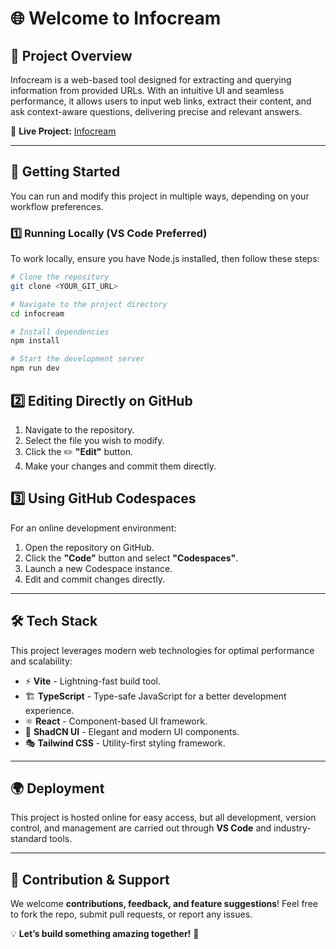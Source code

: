 # 🌐 Welcome to Infocream

## 📌 Project Overview  

Infocream is a web-based tool designed for extracting and querying information from provided URLs. With an intuitive UI and seamless performance, it allows users to input web links, extract their content, and ask context-aware questions, delivering precise and relevant answers.  

🔗 **Live Project:** [Infocream](https://preview--infocream.lovable.app)

---

## 🚀 Getting Started  

You can run and modify this project in multiple ways, depending on your workflow preferences.  

### 1️⃣ Running Locally (VS Code Preferred)  

To work locally, ensure you have Node.js installed, then follow these steps:  

```sh
# Clone the repository
git clone <YOUR_GIT_URL>

# Navigate to the project directory
cd infocream

# Install dependencies
npm install

# Start the development server
npm run dev
```
## 2️⃣ Editing Directly on GitHub

1. Navigate to the repository.  
2. Select the file you wish to modify.  
3. Click the ✏️ **"Edit"** button.  
4. Make your changes and commit them directly.  

## 3️⃣ Using GitHub Codespaces

For an online development environment:

1. Open the repository on GitHub.  
2. Click the **"Code"** button and select **"Codespaces"**.  
3. Launch a new Codespace instance.  
4. Edit and commit changes directly.  

---

## 🛠️ Tech Stack  

This project leverages modern web technologies for optimal performance and scalability:

- ⚡ **Vite** - Lightning-fast build tool.  
- 🏗 **TypeScript** - Type-safe JavaScript for a better development experience.  
- ⚛ **React** - Component-based UI framework.  
- 🎨 **ShadCN UI** - Elegant and modern UI components.  
- 🎭 **Tailwind CSS** - Utility-first styling framework.  

---

## 🌍 Deployment  

This project is hosted online for easy access, but all development, version control, and management are carried out through **VS Code** and industry-standard tools.  

---

## 🤝 Contribution & Support  

We welcome **contributions, feedback, and feature suggestions**! Feel free to fork the repo, submit pull requests, or report any issues.  

💡 **Let’s build something amazing together!** 🚀  
